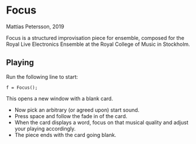 # Focus
Mattias Petersson, 2019

Focus is a structured improvisation piece for ensemble, composed for the Royal Live Electronics Ensemble at the Royal College of Music in Stockholm.

## Playing
Run the following line to start:

```f = Focus();```

This opens a new window with a blank card.

- Now pick an arbitrary (or agreed upon) start sound.
- Press space and follow the fade in of the card.
- When the card displays a word, focus on that musical quality and adjust your playing accordingly.
- The piece ends with the card going blank.
